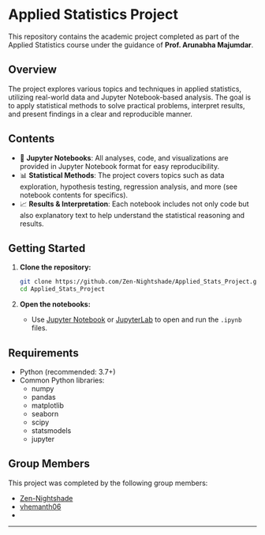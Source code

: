 # Applied Statistics Project

This repository contains the academic project completed as part of the Applied Statistics course under the guidance of **Prof. Arunabha Majumdar**.

## Overview

The project explores various topics and techniques in applied statistics, utilizing real-world data and Jupyter Notebook-based analysis. The goal is to apply statistical methods to solve practical problems, interpret results, and present findings in a clear and reproducible manner.

## Contents

- 📓 **Jupyter Notebooks**: All analyses, code, and visualizations are provided in Jupyter Notebook format for easy reproducibility.
- 📊 **Statistical Methods**: The project covers topics such as data exploration, hypothesis testing, regression analysis, and more (see notebook contents for specifics).
- 📈 **Results & Interpretation**: Each notebook includes not only code but also explanatory text to help understand the statistical reasoning and results.

## Getting Started

1. **Clone the repository:**
   ```bash
   git clone https://github.com/Zen-Nightshade/Applied_Stats_Project.git
   cd Applied_Stats_Project
   ```

2. **Open the notebooks:**
   - Use [Jupyter Notebook](https://jupyter.org/) or [JupyterLab](https://jupyter.org/) to open and run the `.ipynb` files.

## Requirements

- Python (recommended: 3.7+)
- Common Python libraries:
  - numpy
  - pandas
  - matplotlib
  - seaborn
  - scipy
  - statsmodels
  - jupyter

## Group Members

This project was completed by the following group members:

- [Zen-Nightshade](https://github.com/Zen-Nightshade)
- [vhemanth06](https://github.com/vhemanth06)
- []()
---
